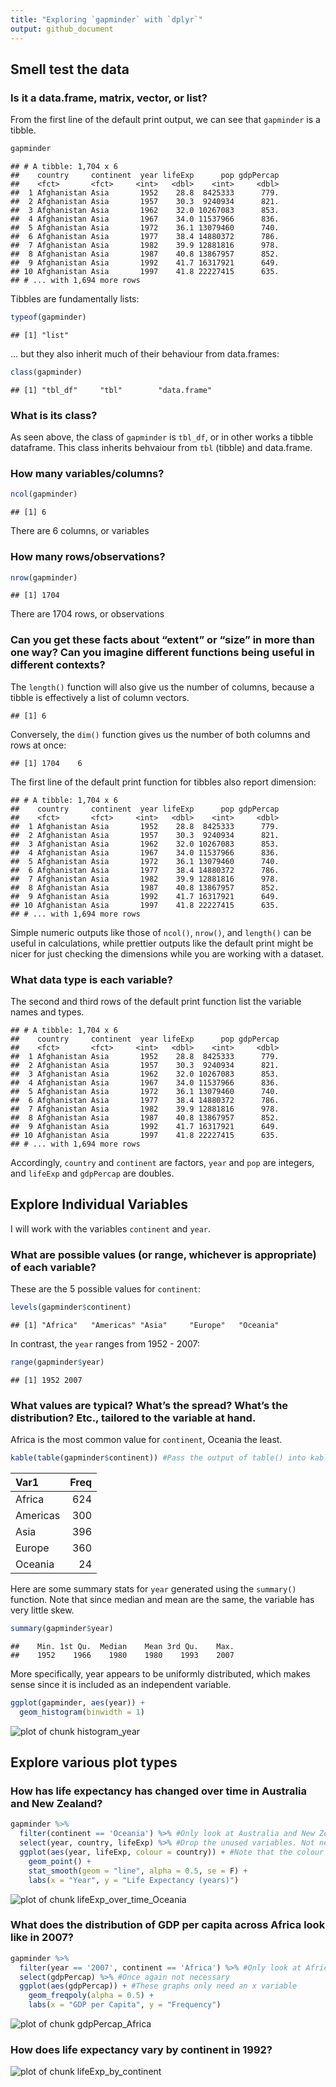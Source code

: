 ```yaml
---
title: "Exploring `gapminder` with `dplyr`"
output: github_document
---
```




## Smell test the data

### Is it a data.frame, matrix, vector, or list?

From the first line of the default print output, we can see that `gapminder` is a tibble.


```r
gapminder
```

```
## # A tibble: 1,704 x 6
##    country     continent  year lifeExp      pop gdpPercap
##    <fct>       <fct>     <int>   <dbl>    <int>     <dbl>
##  1 Afghanistan Asia       1952    28.8  8425333      779.
##  2 Afghanistan Asia       1957    30.3  9240934      821.
##  3 Afghanistan Asia       1962    32.0 10267083      853.
##  4 Afghanistan Asia       1967    34.0 11537966      836.
##  5 Afghanistan Asia       1972    36.1 13079460      740.
##  6 Afghanistan Asia       1977    38.4 14880372      786.
##  7 Afghanistan Asia       1982    39.9 12881816      978.
##  8 Afghanistan Asia       1987    40.8 13867957      852.
##  9 Afghanistan Asia       1992    41.7 16317921      649.
## 10 Afghanistan Asia       1997    41.8 22227415      635.
## # ... with 1,694 more rows
```

Tibbles are fundamentally lists:


```r
typeof(gapminder)
```

```
## [1] "list"
```

... but they also inherit much of their behaviour from data.frames:


```r
class(gapminder)
```

```
## [1] "tbl_df"     "tbl"        "data.frame"
```

### What is its class?

As seen above, the class of `gapminder` is `tbl_df`, or in other works a tibble dataframe. This class inherits behvaiour from `tbl` (tibble) and data.frame.

### How many variables/columns?


```r
ncol(gapminder)
```

```
## [1] 6
```

There are 6 columns, or variables

### How many rows/observations?


```r
nrow(gapminder)
```

```
## [1] 1704
```

There are 1704 rows, or observations

### Can you get these facts about “extent” or “size” in more than one way? Can you imagine different functions being useful in different contexts?

The `length()` function will also give us the number of columns, because a tibble is effectively a list of column vectors.


```
## [1] 6
```

Conversely, the `dim()` function gives us the number of both columns and rows at once:


```
## [1] 1704    6
```

The first line of the default print function for tibbles also report dimension:

```
## # A tibble: 1,704 x 6
##    country     continent  year lifeExp      pop gdpPercap
##    <fct>       <fct>     <int>   <dbl>    <int>     <dbl>
##  1 Afghanistan Asia       1952    28.8  8425333      779.
##  2 Afghanistan Asia       1957    30.3  9240934      821.
##  3 Afghanistan Asia       1962    32.0 10267083      853.
##  4 Afghanistan Asia       1967    34.0 11537966      836.
##  5 Afghanistan Asia       1972    36.1 13079460      740.
##  6 Afghanistan Asia       1977    38.4 14880372      786.
##  7 Afghanistan Asia       1982    39.9 12881816      978.
##  8 Afghanistan Asia       1987    40.8 13867957      852.
##  9 Afghanistan Asia       1992    41.7 16317921      649.
## 10 Afghanistan Asia       1997    41.8 22227415      635.
## # ... with 1,694 more rows
```

Simple numeric outputs like those of `ncol()`, `nrow()`, and `length()` can be useful in calculations, while prettier outputs like the default print might be nicer for just checking the dimensions while you are working with a dataset.

### What data type is each variable?

The second and third rows of the default print function list the variable names and types.


```
## # A tibble: 1,704 x 6
##    country     continent  year lifeExp      pop gdpPercap
##    <fct>       <fct>     <int>   <dbl>    <int>     <dbl>
##  1 Afghanistan Asia       1952    28.8  8425333      779.
##  2 Afghanistan Asia       1957    30.3  9240934      821.
##  3 Afghanistan Asia       1962    32.0 10267083      853.
##  4 Afghanistan Asia       1967    34.0 11537966      836.
##  5 Afghanistan Asia       1972    36.1 13079460      740.
##  6 Afghanistan Asia       1977    38.4 14880372      786.
##  7 Afghanistan Asia       1982    39.9 12881816      978.
##  8 Afghanistan Asia       1987    40.8 13867957      852.
##  9 Afghanistan Asia       1992    41.7 16317921      649.
## 10 Afghanistan Asia       1997    41.8 22227415      635.
## # ... with 1,694 more rows
```

Accordingly, `country` and `continent` are factors, `year` and `pop` are integers, and `lifeExp` and `gdpPercap` are doubles.


## Explore Individual Variables

I will work with the variables `continent` and `year`.

### What are possible values (or range, whichever is appropriate) of each variable?

These are the 5 possible values for `continent`:


```r
levels(gapminder$continent)
```

```
## [1] "Africa"   "Americas" "Asia"     "Europe"   "Oceania"
```

In contrast, the `year` ranges from 1952 - 2007:


```r
range(gapminder$year)
```

```
## [1] 1952 2007
```

### What values are typical? What’s the spread? What’s the distribution? Etc., tailored to the variable at hand.

Africa is the most common value for `continent`, Oceania the least.

```r
kable(table(gapminder$continent)) #Pass the output of table() into kable() for prettier output
```



|Var1     | Freq|
|:--------|----:|
|Africa   |  624|
|Americas |  300|
|Asia     |  396|
|Europe   |  360|
|Oceania  |   24|

Here are some summary stats for `year` generated using the `summary()` function. Note that since median and mean are the same, the variable has very little skew.

```r
summary(gapminder$year)
```

```
##    Min. 1st Qu.  Median    Mean 3rd Qu.    Max. 
##    1952    1966    1980    1980    1993    2007
```

More specifically, year appears to be uniformly distributed, which makes sense since it is included as an independent variable.


```r
ggplot(gapminder, aes(year)) +
  geom_histogram(binwidth = 1)
```

![plot of chunk histogram_year](figure/histogram_year-1.png)

## Explore various plot types

### How has life expectancy has changed over time in Australia and New Zealand?


```r
gapminder %>%
  filter(continent == 'Oceania') %>% #Only look at Australia and New Zealand
  select(year, country, lifeExp) %>% #Drop the unused variables. Not necessary, but just to say I did use select()
  ggplot(aes(year, lifeExp, colour = country)) + #Note that the colour argument in aes will group the data for us
    geom_point() +
    stat_smooth(geom = "line", alpha = 0.5, se = F) +
    labs(x = "Year", y = "Life Expectancy (years)")
```

![plot of chunk lifeExp_over_time_Oceania](figure/lifeExp_over_time_Oceania-1.png)

### What does the distribution of GDP per capita across Africa look like in 2007?


```r
gapminder %>%
  filter(year == '2007', continent == 'Africa') %>% #Only look at African countries in 2007
  select(gdpPercap) %>% #Once again not necessary
  ggplot(aes(gdpPercap)) + #These graphs only need an x variable
    geom_freqpoly(alpha = 0.5) +
    labs(x = "GDP per Capita", y = "Frequency")
```

![plot of chunk gdpPercap_Africa](figure/gdpPercap_Africa-1.png)

### How does life expectancy vary by continent in 1992?

![plot of chunk lifeExp_by_continent](figure/lifeExp_by_continent-1.png)
